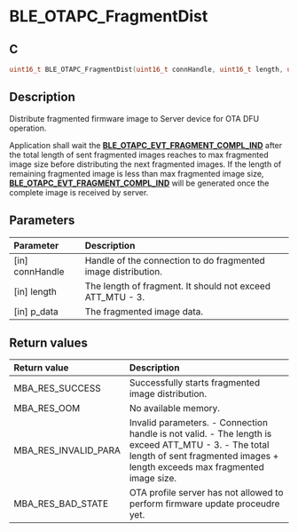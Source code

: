 # BLE_OTAPC_FragmentDist

## C

```c
uint16_t BLE_OTAPC_FragmentDist(uint16_t connHandle, uint16_t length, uint8_t *p_data);
```

## Description

Distribute fragmented firmware image to Server device for OTA DFU operation.

Application shall wait the **[BLE_OTAPC_EVT_FRAGMENT_COMPL_IND](GUID-10D611FB-059E-44B0-982B-5AF73A1F3625.md)** after the total length of sent fragmented images reaches to max fragmented image size before distributing the next fragmented images.
If the length of remaining fragmented image is less than max fragmented image size, **[BLE_OTAPC_EVT_FRAGMENT_COMPL_IND](GUID-10D611FB-059E-44B0-982B-5AF73A1F3625.md)** will be generated once the complete image is received by server.

## Parameters

|Parameter|Description|
|:---|:---|
|\[in\] connHandle|Handle of the connection to do fragmented image distribution.|
|\[in\] length|The length of fragment. It should not exceed ATT_MTU - 3.|
|\[in\] p_data|The fragmented image data.|

## Return values

|Return value|Description|
|:---|:---|
MBA_RES_SUCCESS|Successfully starts fragmented image distribution.|
MBA_RES_OOM|No available memory.|
MBA_RES_INVALID_PARA|Invalid parameters. - Connection handle is not valid. - The length is exceed ATT_MTU - 3. - The total length of sent fragmented images + length exceeds max fragmented image size.|
MBA_RES_BAD_STATE|OTA profile server has not allowed to perform firmware update proceudre yet.|
